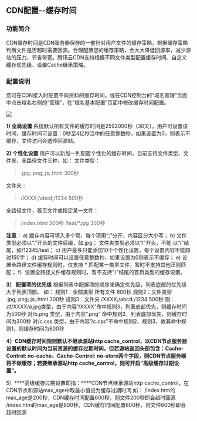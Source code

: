 ## CDN配置--缓存时间

### 功能简介

CDN缓存时间是CDN服务器保存的一套针对用户文件的缓存策略，根据缓存策略判断文件是否超时需要回源。合理配置您的缓存策略，会大大降低回源率，减少源站的压力，节省带宽。腾讯云CDN支持根据不同文件类型配置缓存时间、自定义缓存优先级、设置Cache继承策略。

### 配置说明

您可在CDN接入时配置不同资料的缓存时间，或在CDN控制台的“域名管理”页面中点击域名右侧的“管理”，在“域名基本配置”页面中修改缓存时间配置。

![](//mccdn.qcloud.com/static/img/66dafba3487bb1ac9419a0f38b652b47/image.png)

**1) 全局设置**
系统默认所有文件的缓存时间是2592000秒（30天），用户可设置该时间，缓存时间可设置：0秒至4亿秒当中的任意整数秒，如果设置为0，则表示不缓存，文件访问会透传回源站。

**2) 个性化设置**
用户可以新加一列配置个性化的缓存时间，目前支持文件类型、文件夹、全路径文件三种，如：
文件类型：
> .jpg;.png;.js;.html 300秒


文件夹：
> /XXXX;/abcd;/1234 500秒


全路径文件，首页文件或指定某一文件：
>/index.html 300秒 
>/test/\*.jpg 300秒
									
	

**注意：**
a) 缓存内容可填入多个项，每个项用“;”分开，内容区分大小写；
b) 文件类型必须以“.”开头的文件后缀，如.jpg； 文件夹类型必须以“/”开头，不能		以“/”结尾，如/12345/test；
c) 用户最多只能添加10个个性化设置，每个设置内容不能超过150字；
d) 缓存时间可以设置任意整数秒，如果设置为0则表示不缓存；
e) 设置全路径文件缓存规则时，仅支持 * 匹配某一类型文件，暂时不支持其他正则匹配；
f）设置全路径文件缓存规则时，暂不支持"/"结尾的首页类型的缓存设置。

**3） 配置项的优先级**
根据列表中配置项的顺序来确定优先级，列表底部的优先级大于列表顶部。
如：
规则1：全部类型 所有文件 600秒
规则2：文件类型 .jpg;.png;.js;.html 300秒
规则3：文件夹 /XXXX;/abcd;/1234 500秒
则：
对/XXXX/a.jpg类型，由于内容”/XXXX”命中规则3，列表底部优先，则缓存时间为500秒
对/b.png 类型，由于内容”.png” 命中规则2，列表底部优先，则缓存时间为300秒
对/c.css 类型，由于内容”/c.css”不命中规则2、规则3，故其命中规则1，则缓存时间为600秒

**4）CDN缓存时间规则默认不继承源站http cache_control，以CDN节点服务器设置的默认时间为当前资源的缓存过期时间。但若源站返回头部包含：Cache-Control: no-cache、Cache-Control: no-store两个字段，则CDN节点服务器将不做缓存；若要继承源站http cache_control，则可开启“高级缓存过期设置”。**

5）****高级缓存过期设置即指：****CDN节点继承源站http cache_control，在CDN节点和源站max_age中取最小值设为缓存过期时间
如： 
/index.htm的max_age是200秒，CDN缓存时间配置600秒，则文件200秒即会超时回源
/index.htm的max_age是800秒，CDN缓存时间配置600秒，则文件600秒即会超时回源